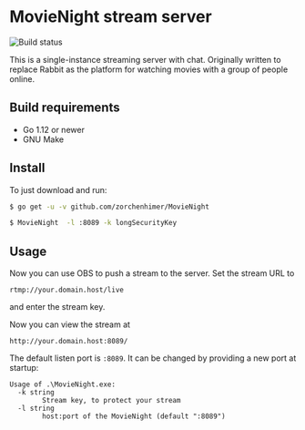 # MovieNight stream server

![Build status](https://api.travis-ci.org/zorchenhimer/MovieNight.svg?branch=master)

This is a single-instance streaming server with chat.  Originally written to
replace Rabbit as the platform for watching movies with a group of people
online.

## Build requirements

- Go 1.12 or newer
- GNU Make

## Install

To just download and run:
```bash
$ go get -u -v github.com/zorchenhimer/MovieNight

$ MovieNight  -l :8089 -k longSecurityKey
```

## Usage

Now you can use OBS to push a stream to the server.  Set the stream URL to
```text
rtmp://your.domain.host/live
```
and enter the stream key.

Now you can view the stream at

```text
http://your.domain.host:8089/
```

The default listen port is `:8089`.  It can be changed by providing a new port
at startup:

```text
Usage of .\MovieNight.exe:
  -k string
        Stream key, to protect your stream
  -l string
        host:port of the MovieNight (default ":8089")
```
